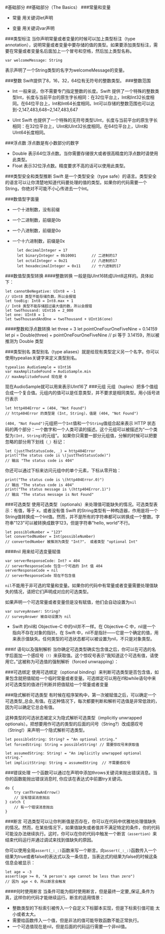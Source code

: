 #基础部分
##基础部分（The Basics）
###常量和变量

- 常量 用关键词let声明
	
- 变量 用关键词var声明


###类型标注
当你声明常量或者变量的时候可以加上类型标注（type annotation），说明常量或者变量中要存储的值的类型。如果要添加类型标注，需要在常量或者变量名后面加上一个冒号和空格，然后加上类型名称。

	var welcomeMessage: String

表示声明了一个String类型的名字为welcomeMessage的变量。

###整数
Swift提供了8，16，32，64位有无符号的整数类型。
###整数范围
- Int
	一般来说，你不需要专门指定整数的长度。Swift 提供了一个特殊的整数类型Int，长度与当前平台的原生字长相同：在32位平台上，Int和Int32长度相同。在64位平台上，Int和Int64长度相同。Int可以存储的整数范围也可以达到-2,147,483,648~2,147,483,647

- UInt
	Swift 也提供了一个特殊的无符号类型UInt，长度与当前平台的原生字长相同：在32位平台上，UInt和UInt32长度相同。在64位平台上，UInt和UInt64长度相同。
	
###浮点数
浮点数是有小数部分的数字

- Double 表示64位浮点数。当你需要存储很大或者很高精度的浮点数时请使用此类型。
- Float 表示32位浮点数。精度要求不高的话可以使用此类型。

###类型安全和类型推断
Swift 是一个类型安全（type safe）的语言。类型安全的语言可以让你清楚地知道代码要处理的值的类型。如果你的代码需要一个String，你绝对不可能不小心传进去一个Int。

###数值型字面量
- 一个十进制数，没有前缀
- 一个二进制数，前缀是0b
- 一个八进制数，前缀是0o
- 一个十六进制数，前缀是0x

		let decimalInteger = 17
		let binaryInteger = 0b10001       // 二进制的17
		let octalInteger = 0o21           // 八进制的17
		let hexadecimalInteger = 0x11     // 十六进制的17

###数值型类型转换
####整数转换
一般是指UInt16转成UInt8这样的。具体如下：

	let cannotBeNegative: UInt8 = -1
	// UInt8 类型不能存储负数，所以会报错
	let tooBig: Int8 = Int8.max + 1
	// Int8 类型不能存储超过最大值的数，所以会报错
	let twoThousand: UInt16 = 2_000
	let one: UInt8 = 1
	let twoThousandAndOne = twoThousand + UInt16(one)
	
####整数和浮点数转换
	let three = 3
	let pointOneFourOneFiveNine = 0.14159
	let pi = Double(three) + pointOneFourOneFiveNine
	// pi 等于 3.14159，所以被推测为 Double 类型

###类型别名
类型别名（type aliases）就是给现有类型定义另一个名字。你可以使用typealias关键字来定义类型别名。

	typealias AudioSample = UInt16
	var maxAmplitudeFound = AudioSample.min
	// maxAmplitudeFound 现在是 0

现在AudioSample就可以用来表示UInt16了
###元组
元组（tuples）把多个值组合成一个复合值。元组内的值可以是任意类型，并不要求是相同类型。用小括号进行表示

	let http404Error = (404, "Not Found")
	// http404Error 的类型是 (Int, String)，值是 (404, "Not Found")

`(404, "Not Found")`元组把一个`Int`值和一个`String`值组合起来表示 HTTP 状态码的两个部分：一个数字和一个人类可读的描述。这个元组可以被描述为“一个类型为`(Int, String)`的元组”。
如果你只需要一部分元组值，分解的时候可以把要忽略的部分用下划线`（_）`标记：

	let (justTheStatusCode, _) = http404Error
	print("The status code is \(justTheStatusCode)")
	// 输出 "The status code is 404"

你还可以通过下标来访问元组中的单个元素，下标从零开始：

	print("The status code is \(http404Error.0)")
	// 输出 "The status code is 404"
	print("The status message is \(http404Error.1)")
	// 输出 "The status message is Not Found"

###可选类型
使用可选类型（optionals）来处理值可能缺失的情况。可选类型表示：有值，等于 x，或者没有值
Swift 的String类型有一种构造器，作用是将一个String值转换成一个Int值。然而，并不是所有的字符串都可以转换成一个整数。字符串"123"可以被转换成数字123，但是字符串"hello, world"不行。

	let possibleNumber = "123"
	let convertedNumber = Int(possibleNumber)
	// convertedNumber 被推测为类型 "Int?"， 或者类型 "optional Int"
	
####nil
用来给可选变量赋值

	var serverResponseCode: Int? = 404
	// serverResponseCode 包含一个可选的 Int 值 404
	serverResponseCode = nil
	// serverResponseCode 现在不包含值

`nil`不能用于非可选的常量和变量。如果你的代码中有常量或者变量需要处理值缺失的情况，请把它们声明成对应的可选类型。

如果声明一个可选常量或者变量但是没有赋值，他们会自动设置为`nil`

	var surveyAnswer: String?
	// surveyAnswer 被自动设置为 nil
- Swift 的nil和 Objective-C 中的nil并不一样。在 Objective-C 中，nil是一个指向不存在对象的指针。在 Swift 中，nil不是指针——它是一个确定的值，用来表示值缺失。任何类型的可选状态都可以被设置为nil，不只是对象类型。

###if 语句以及强制解析
当你确定可选类型确实包含值之后，你可以在可选的名字后面加一个感叹号`（!）`来获取值。这个惊叹号表示“我知道这个可选有值，请使用它。”这被称为可选值的强制解析（forced unwrapping）：

###可选绑定
使用可选绑定（optional binding）来判断可选类型是否包含值，如果包含就把值赋给一个临时常量或者变量。可选绑定可以用在if和while语句中来对可选类型的值进行判断并把值赋给一个常量或者变量

###隐式解析可选类型
有时候在程序架构中，第一次被赋值之后，可以确定一个可选类型_总会_有值。在这种情况下，每次都要判断和解析可选值是非常低效的，因为可以确定它总会有值。

这种类型的可选状态被定义为隐式解析可选类型（implicitly unwrapped optionals）。把想要用作可选的类型的后面的问号（String?）改成感叹号（String!）来声明一个隐式解析可选类型。

	let possibleString: String? = "An optional string."
	let forcedString: String = possibleString! // 需要惊叹号来获取值

	let assumedString: String! = "An implicitly unwrapped optional string."
	let implicitString: String = assumedString  // 不需要感叹号


###错误处理
一个函数可以通过在声明中添加throws关键词来抛出错误消息。当你的函数能抛出错误消息时, 你应该在表达式中前置try关键词。

	do {
    	try canThrowAnErrow()
    	// 没有错误消息抛出
	} catch {
    	// 有一个错误消息抛出
	}
	
###断言
可选类型可以让你判断值是否存在，你可以在代码中优雅地处理值缺失的情况。然而，在某些情况下，如果值缺失或者值并不满足特定的条件，你的代码可能没办法继续执行。这时，你可以在你的代码中触发一个断言`（assertion）`来结束代码运行并通过调试来找到值缺失的原因。

你可以使用全局`assert(_:_:)`函数来写一个断言。向`assert(_:_:)`函数传入一个结果为true或者false的表达式以及一条信息，当表达式的结果为false的时候这条信息会被显示：

	let age = -3
	assert(age >= 0, "A person's age cannot be less than zero")
	// 因为 age < 0，所以断言会触发

####何时使用断言
当条件可能为假时使用断言，但是最终一定要_保证_条件为真，这样你的代码才能继续运行。断言的适用情景：

- 整数类型的下标索引被传入一个自定义下标脚本实现，但是下标索引值可能 太小或者太大。
- 需要给函数传入一个值，但是非法的值可能导致函数不能正常执行。
- 一个可选值现在是nil，但是后面的代码运行需要一个非nil值。
